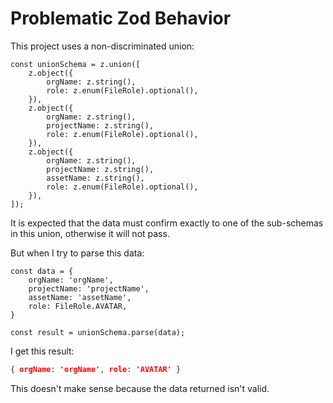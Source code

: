 # Problematic Zod Behavior

This project uses a non-discriminated union:

```tsx
const unionSchema = z.union([
    z.object({
        orgName: z.string(),
        role: z.enum(FileRole).optional(),
    }),
    z.object({
        orgName: z.string(),
        projectName: z.string(),
        role: z.enum(FileRole).optional(),
    }),
    z.object({
        orgName: z.string(),
        projectName: z.string(),
        assetName: z.string(),
        role: z.enum(FileRole).optional(),
    }),
]);
```

It is expected that the data must confirm exactly to one of the sub-schemas in this union, otherwise it will not pass.

But when I try to parse this data:

```tsx
const data = {
    orgName: 'orgName',
    projectName: 'projectName',
    assetName: 'assetName',
    role: FileRole.AVATAR,
}

const result = unionSchema.parse(data);
```

I get this result:
```json
{ orgName: 'orgName', role: 'AVATAR' }
```

This doesn't make sense because the data returned isn't valid.